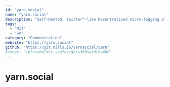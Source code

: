 ```yaml
---
id: "yarn.social"
name: "yarn.social"
description: "Self-Hosted, Twitter™-like Decentralised micro-logging platform. No ads, no tracking, your content, your data."
tags:
  - "MIT"
  - "Go"
category: "Communication"
website: "https://yarn.social"
github: "https://git.mills.io/yarnsocial/yarn"
#image: "/placeholder.svg?height=300&width=400"
---
```


# yarn.social
